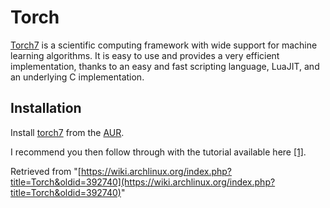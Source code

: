 # Torch

[Torch7](http://torch.ch) is a scientific computing framework with wide support for machine learning algorithms. It is easy to use and provides a very efficient implementation, thanks to an easy and fast scripting language, LuaJIT, and an underlying C implementation.

## Installation

Install [torch7](https://aur.archlinux.org/packages/torch7/) from the [AUR](/index.php/AUR "AUR").

I recommend you then follow through with the tutorial available here [[1]](http://code.madbits.com/wiki/doku.php?id=tutorial_basics).

Retrieved from "[https://wiki.archlinux.org/index.php?title=Torch&oldid=392740](https://wiki.archlinux.org/index.php?title=Torch&oldid=392740)"
